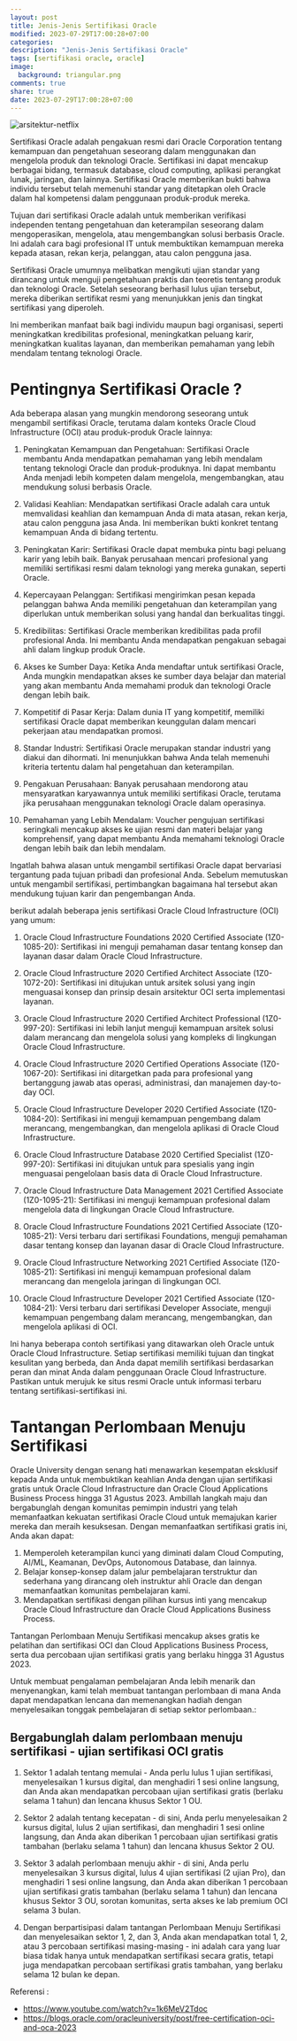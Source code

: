 ```yaml
---
layout: post
title: Jenis-Jenis Sertifikasi Oracle
modified: 2023-07-29T17:00:28+07:00
categories:
description: "Jenis-Jenis Sertifikasi Oracle"
tags: [sertifikasi oracle, oracle]
image:
  background: triangular.png
comments: true
share: true
date: 2023-07-29T17:00:28+07:00
---
```


![arsitektur-netflix](/images/2023/oracle-free-certifications-2023.png)

Sertifikasi Oracle adalah pengakuan resmi dari Oracle Corporation tentang kemampuan dan pengetahuan seseorang dalam menggunakan dan mengelola produk dan teknologi Oracle. Sertifikasi ini dapat mencakup berbagai bidang, termasuk database, cloud computing, aplikasi perangkat lunak, jaringan, dan lainnya. Sertifikasi Oracle memberikan bukti bahwa individu tersebut telah memenuhi standar yang ditetapkan oleh Oracle dalam hal kompetensi dalam penggunaan produk-produk mereka.

Tujuan dari sertifikasi Oracle adalah untuk memberikan verifikasi independen tentang pengetahuan dan keterampilan seseorang dalam mengoperasikan, mengelola, atau mengembangkan solusi berbasis Oracle. Ini adalah cara bagi profesional IT untuk membuktikan kemampuan mereka kepada atasan, rekan kerja, pelanggan, atau calon pengguna jasa.

Sertifikasi Oracle umumnya melibatkan mengikuti ujian standar yang dirancang untuk menguji pengetahuan praktis dan teoretis tentang produk dan teknologi Oracle. Setelah seseorang berhasil lulus ujian tersebut, mereka diberikan sertifikat resmi yang menunjukkan jenis dan tingkat sertifikasi yang diperoleh.

Ini memberikan manfaat baik bagi individu maupun bagi organisasi, seperti meningkatkan kredibilitas profesional, meningkatkan peluang karir, meningkatkan kualitas layanan, dan memberikan pemahaman yang lebih mendalam tentang teknologi Oracle.

# Pentingnya Sertifikasi Oracle ?
Ada beberapa alasan yang mungkin mendorong seseorang untuk mengambil sertifikasi Oracle, terutama dalam konteks Oracle Cloud Infrastructure (OCI) atau produk-produk Oracle lainnya:

1. Peningkatan Kemampuan dan Pengetahuan: Sertifikasi Oracle membantu Anda mendapatkan pemahaman yang lebih mendalam tentang teknologi Oracle dan produk-produknya. Ini dapat membantu Anda menjadi lebih kompeten dalam mengelola, mengembangkan, atau mendukung solusi berbasis Oracle.

1. Validasi Keahlian: Mendapatkan sertifikasi Oracle adalah cara untuk memvalidasi keahlian dan kemampuan Anda di mata atasan, rekan kerja, atau calon pengguna jasa Anda. Ini memberikan bukti konkret tentang kemampuan Anda di bidang tertentu.

1. Peningkatan Karir: Sertifikasi Oracle dapat membuka pintu bagi peluang karir yang lebih baik. Banyak perusahaan mencari profesional yang memiliki sertifikasi resmi dalam teknologi yang mereka gunakan, seperti Oracle.

1. Kepercayaan Pelanggan: Sertifikasi mengirimkan pesan kepada pelanggan bahwa Anda memiliki pengetahuan dan keterampilan yang diperlukan untuk memberikan solusi yang handal dan berkualitas tinggi.

1. Kredibilitas: Sertifikasi Oracle memberikan kredibilitas pada profil profesional Anda. Ini membantu Anda mendapatkan pengakuan sebagai ahli dalam lingkup produk Oracle.

1. Akses ke Sumber Daya: Ketika Anda mendaftar untuk sertifikasi Oracle, Anda mungkin mendapatkan akses ke sumber daya belajar dan material yang akan membantu Anda memahami produk dan teknologi Oracle dengan lebih baik.

1. Kompetitif di Pasar Kerja: Dalam dunia IT yang kompetitif, memiliki sertifikasi Oracle dapat memberikan keunggulan dalam mencari pekerjaan atau mendapatkan promosi.

1. Standar Industri: Sertifikasi Oracle merupakan standar industri yang diakui dan dihormati. Ini menunjukkan bahwa Anda telah memenuhi kriteria tertentu dalam hal pengetahuan dan keterampilan.

1. Pengakuan Perusahaan: Banyak perusahaan mendorong atau mensyaratkan karyawannya untuk memiliki sertifikasi Oracle, terutama jika perusahaan menggunakan teknologi Oracle dalam operasinya.

1. Pemahaman yang Lebih Mendalam: Voucher pengujuan sertifikasi seringkali mencakup akses ke ujian resmi dan materi belajar yang komprehensif, yang dapat membantu Anda memahami teknologi Oracle dengan lebih baik dan lebih mendalam.

Ingatlah bahwa alasan untuk mengambil sertifikasi Oracle dapat bervariasi tergantung pada tujuan pribadi dan profesional Anda. Sebelum memutuskan untuk mengambil sertifikasi, pertimbangkan bagaimana hal tersebut akan mendukung tujuan karir dan pengembangan Anda.

berikut adalah beberapa jenis sertifikasi Oracle Cloud Infrastructure (OCI) yang umum:

1. Oracle Cloud Infrastructure Foundations 2020 Certified Associate (1Z0-1085-20): Sertifikasi ini menguji pemahaman dasar tentang konsep dan layanan dasar dalam Oracle Cloud Infrastructure.

1. Oracle Cloud Infrastructure 2020 Certified Architect Associate (1Z0-1072-20): Sertifikasi ini ditujukan untuk arsitek solusi yang ingin menguasai konsep dan prinsip desain arsitektur OCI serta implementasi layanan.

1. Oracle Cloud Infrastructure 2020 Certified Architect Professional (1Z0-997-20): Sertifikasi ini lebih lanjut menguji kemampuan arsitek solusi dalam merancang dan mengelola solusi yang kompleks di lingkungan Oracle Cloud Infrastructure.

1. Oracle Cloud Infrastructure 2020 Certified Operations Associate (1Z0-1067-20): Sertifikasi ini ditargetkan pada para profesional yang bertanggung jawab atas operasi, administrasi, dan manajemen day-to-day OCI.

1. Oracle Cloud Infrastructure Developer 2020 Certified Associate (1Z0-1084-20): Sertifikasi ini menguji kemampuan pengembang dalam merancang, mengembangkan, dan mengelola aplikasi di Oracle Cloud Infrastructure.

1. Oracle Cloud Infrastructure Database 2020 Certified Specialist (1Z0-997-20): Sertifikasi ini ditujukan untuk para spesialis yang ingin menguasai pengelolaan basis data di Oracle Cloud Infrastructure.

1. Oracle Cloud Infrastructure Data Management 2021 Certified Associate (1Z0-1095-21): Sertifikasi ini menguji kemampuan profesional dalam mengelola data di lingkungan Oracle Cloud Infrastructure.

1. Oracle Cloud Infrastructure Foundations 2021 Certified Associate (1Z0-1085-21): Versi terbaru dari sertifikasi Foundations, menguji pemahaman dasar tentang konsep dan layanan dasar di Oracle Cloud Infrastructure.

1. Oracle Cloud Infrastructure Networking 2021 Certified Associate (1Z0-1085-21): Sertifikasi ini menguji kemampuan profesional dalam merancang dan mengelola jaringan di lingkungan OCI.

1. Oracle Cloud Infrastructure Developer 2021 Certified Associate (1Z0-1084-21): Versi terbaru dari sertifikasi Developer Associate, menguji kemampuan pengembang dalam merancang, mengembangkan, dan mengelola aplikasi di OCI.

Ini hanya beberapa contoh sertifikasi yang ditawarkan oleh Oracle untuk Oracle Cloud Infrastructure. Setiap sertifikasi memiliki tujuan dan tingkat kesulitan yang berbeda, dan Anda dapat memilih sertifikasi berdasarkan peran dan minat Anda dalam penggunaan Oracle Cloud Infrastructure. Pastikan untuk merujuk ke situs resmi Oracle untuk informasi terbaru tentang sertifikasi-sertifikasi ini.


# Tantangan Perlombaan Menuju Sertifikasi
Oracle University dengan senang hati menawarkan kesempatan eksklusif kepada Anda untuk membuktikan keahlian Anda dengan ujian sertifikasi gratis untuk Oracle Cloud Infrastructure dan Oracle Cloud Applications Business Process hingga 31 Agustus 2023. Ambillah langkah maju dan bergabunglah dengan komunitas pemimpin industri yang telah memanfaatkan kekuatan sertifikasi Oracle Cloud untuk memajukan karier mereka dan meraih kesuksesan. Dengan memanfaatkan sertifikasi gratis ini, Anda akan dapat:

1. Memperoleh keterampilan kunci yang diminati dalam Cloud Computing, AI/ML, Keamanan, DevOps, Autonomous Database, dan lainnya.
1. Belajar konsep-konsep dalam jalur pembelajaran terstruktur dan sederhana yang dirancang oleh instruktur ahli Oracle dan dengan memanfaatkan komunitas pembelajaran kami.
1. Mendapatkan sertifikasi dengan pilihan kursus inti yang mencakup Oracle Cloud Infrastructure dan Oracle Cloud Applications Business Process.

Tantangan Perlombaan Menuju Sertifikasi mencakup akses gratis ke pelatihan dan sertifikasi OCI dan Cloud Applications Business Process, serta dua percobaan ujian sertifikasi gratis yang berlaku hingga 31 Agustus 2023.

Untuk membuat pengalaman pembelajaran Anda lebih menarik dan menyenangkan, kami telah membuat tantangan perlombaan di mana Anda dapat mendapatkan lencana dan memenangkan hadiah dengan menyelesaikan tonggak pembelajaran di setiap sektor perlombaan.:

## Bergabunglah dalam perlombaan menuju sertifikasi - ujian sertifikasi OCI gratis

1. Sektor 1 adalah tentang memulai - Anda perlu lulus 1 ujian sertifikasi, menyelesaikan 1 kursus digital, dan menghadiri 1 sesi online langsung, dan Anda akan mendapatkan percobaan ujian sertifikasi gratis (berlaku selama 1 tahun) dan lencana khusus Sektor 1 OU.

1. Sektor 2 adalah tentang kecepatan - di sini, Anda perlu menyelesaikan 2 kursus digital, lulus 2 ujian sertifikasi, dan menghadiri 1 sesi online langsung, dan Anda akan diberikan 1 percobaan ujian sertifikasi gratis tambahan (berlaku selama 1 tahun) dan lencana khusus Sektor 2 OU.

1. Sektor 3 adalah perlombaan menuju akhir - di sini, Anda perlu menyelesaikan 3 kursus digital, lulus 4 ujian sertifikasi (2 ujian Pro), dan menghadiri 1 sesi online langsung, dan Anda akan diberikan 1 percobaan ujian sertifikasi gratis tambahan (berlaku selama 1 tahun) dan lencana khusus Sektor 3 OU, sorotan komunitas, serta akses ke lab premium OCI selama 3 bulan.

1. Dengan berpartisipasi dalam tantangan Perlombaan Menuju Sertifikasi dan menyelesaikan sektor 1, 2, dan 3, Anda akan mendapatkan total 1, 2, atau 3 percobaan sertifikasi masing-masing - ini adalah cara yang luar biasa tidak hanya untuk mendapatkan sertifikasi secara gratis, tetapi juga mendapatkan percobaan sertifikasi gratis tambahan, yang berlaku selama 12 bulan ke depan.

Referensi : 
- https://www.youtube.com/watch?v=1k6MeV2Tdoc
- https://blogs.oracle.com/oracleuniversity/post/free-certification-oci-and-oca-2023